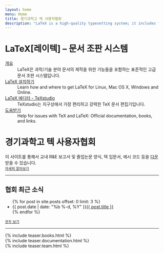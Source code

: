 ```yaml
---
layout: home
menu: Home
title: 경기과학고 텍 사용자협회
description: "LaTeX is a high-quality typesetting system; it includes features designed for the production of technical and scientific documentation."
---
```


<div class="row">
  <div class="col cell1of2">
    <h1>LaTeX[레이텍] – 문서 조판 시스템</h1>
    <dl>
      <dt><a href="{{ "/개요/" | prepend: site.baseurl }}">개요</a></dt>
      <dd>LaTeX은 과학/기술 분야 문서의 제작을 위한 기능들을 포함하는 표준적인 고급 문서 조판 시스템입니다.</dd>
      <dt><a href="{{ "/설치/" | prepend: site.baseurl }}">LaTeX 설치하기</a></dt>
      <dd>Learn how and where to get LaTeX for Linux, Mac OS X, Windows and Online.</dd>
      <dt><a href="http://texstudio.org">LaTeX 에디터 - TeXstudio</a></dt>
      <dd>TeXstudio는 지구상에서 가장 편리하고 강력한 TeX 문서 편집기입니다.</dd>
      <dt><a href="{{ "/도움/" | prepend: site.baseurl }}">도움받기</a></dt>
      <dd>Help for issues with TeX and LaTeX: Official documentation, books, and links.</dd>
    </dl>
  </div>
  <div class="col cell1of2 news">
    <h1>경기과학고 텍 사용자협회</h1>
    이 사이트를 통해서 교내 R&E 보고서 및 졸업논문 양식, 텍 입문서, 에시 코드 등을 <a href="{{ "/다운로드/" | prepend: site.baseurl }}">다운</a>받을 수 있습니다.
    <br>
    <small><a href="{{ "/참여/" | prepend: site.baseurl }}">자세히 알아보기</a></small>
    <br>
    <hr>
    <h2>협회 최근 소식</h2>
    <ul class="news-posts">
      {% for post in site.posts offset: 0 limit: 3 %}
      <li><span class="post-date">{{ post.date | date: "%b %-d, %Y" }}</span><a class="post-link" href="{{ post.url | prepend: site.baseurl }}">{{ post.title }}</a></li>
      {% endfor %}
    </ul>
    <small><a href="{{ "/news/" | prepend: site.baseurl }}">모두 보기</a></small>
  </div>
</div>
<hr>
<div class="row teaser">
  <section class="col cell1of3">{% include teaser.books.html %}</section>
  <section class="col cell1of3">{% include teaser.documentation.html %}</section>
  <section class="col cell1of3">{% include teaser.team.html %}</section>
</div>
